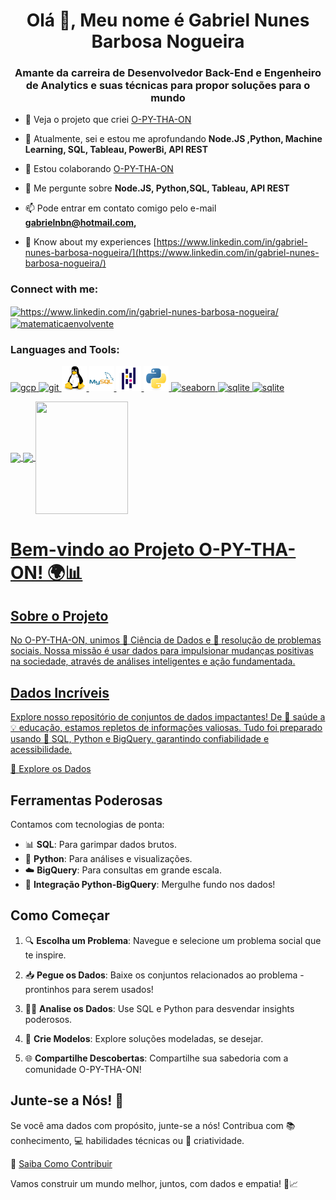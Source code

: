 <h1 align="center">Olá 👋, Meu nome é Gabriel Nunes Barbosa Nogueira</h1>
<h3 align="center">Amante da carreira de Desenvolvedor Back-End e Engenheiro de Analytics e suas técnicas para propor soluções para o mundo</h3>

- 🔭 Veja o projeto que criei [O-PY-THA-ON](https://github.com/O-PY-THA-ON)

- 🌱 Atualmente, sei e estou me aprofundando **Node.JS ,Python, Machine Learning, SQL, Tableau, PowerBi, API REST**

- 👯 Estou colaborando  [O-PY-THA-ON](https://github.com/O-PY-THA-ON)

- 💬 Me pergunte sobre **Node.JS, Python,SQL, Tableau, API REST**

- 📫 Pode entrar em contato comigo pelo e-mail **gabrielnbn@hotmail.com,**

- 📄 Know about my experiences [https://www.linkedin.com/in/gabriel-nunes-barbosa-nogueira/](https://www.linkedin.com/in/gabriel-nunes-barbosa-nogueira/)

<h3 align="left">Connect with me:</h3>
<p align="left">
<a href="https://www.linkedin.com/in/gabriel-nunes-barbosa-nogueira/" target="blank"><img align="center" src="https://raw.githubusercontent.com/rahuldkjain/github-profile-readme-generator/master/src/images/icons/Social/linked-in-alt.svg" alt="https://www.linkedin.com/in/gabriel-nunes-barbosa-nogueira/" height="30" width="40" /></a>
<a href="https://instagram.com/matematicaenvolvente" target="blank"><img align="center" src="https://raw.githubusercontent.com/rahuldkjain/github-profile-readme-generator/master/src/images/icons/Social/instagram.svg" alt="matematicaenvolvente" height="30" width="40" /></a>
</p>

<h3 align="left">Languages and Tools:</h3>
<p align="left"> <a href="https://cloud.google.com" target="_blank" rel="noreferrer"> <img src="https://www.vectorlogo.zone/logos/google_cloud/google_cloud-icon.svg" alt="gcp" width="40" height="40"/> </a> <a href="https://git-scm.com/" target="_blank" rel="noreferrer"> <img src="https://www.vectorlogo.zone/logos/git-scm/git-scm-icon.svg" alt="git" width="40" height="40"/> </a> <a href="https://www.linux.org/" target="_blank" rel="noreferrer"> <img src="https://raw.githubusercontent.com/devicons/devicon/master/icons/linux/linux-original.svg" alt="linux" width="40" height="40"/> </a> <a href="https://www.mysql.com/" target="_blank" rel="noreferrer"> <img src="https://raw.githubusercontent.com/devicons/devicon/master/icons/mysql/mysql-original-wordmark.svg" alt="mysql" width="40" height="40"/> </a> <a href="https://pandas.pydata.org/" target="_blank" rel="noreferrer"> <img src="https://raw.githubusercontent.com/devicons/devicon/2ae2a900d2f041da66e950e4d48052658d850630/icons/pandas/pandas-original.svg" alt="pandas" width="40" height="40"/> </a> <a href="https://www.python.org" target="_blank" rel="noreferrer"> <img src="https://raw.githubusercontent.com/devicons/devicon/master/icons/python/python-original.svg" alt="python" width="40" height="40"/> </a> <a href="https://seaborn.pydata.org/" target="_blank" rel="noreferrer"> <img src="https://seaborn.pydata.org/_images/logo-mark-lightbg.svg" alt="seaborn" width="40" height="40"/> </a> <a href="https://www.sqlite.org/" target="_blank" rel="noreferrer"> <img src="https://www.vectorlogo.zone/logos/sqlite/sqlite-icon.svg" alt="sqlite" width="40" height="40"/> </a> 
<a href="https://nodejs.org/en/docs" target="_blank" rel="noreferrer"> <img src="https://img2.gratispng.com/20180425/jrw/kisspng-node-js-javascript-web-application-express-js-comp-5ae0f84e2a4242.1423638015246930701731.jpg" alt="sqlite" width="40" height="40"/> </a>
</p>

<div>
  <a href="https://github.com/Gabriel-boop-deep">
  <img height="180em"   align="center" src="https://github-readme-stats.vercel.app/api?username=Gabriel-boop-deep&show_icons=true&theme=react&include_all_commits=true&count_private=true"/>
  <img height="180em"  align="center" src="https://github-readme-stats.vercel.app/api/top-langs/?username=Gabriel-boop-deep&layout=compact&langs_count=7&theme=react" />

  <img align="center" width="148" height="180" src="https://media1.tenor.com/images/68e8337fb4eb7e40645d832c64762a8b/tenor.gif?itemid=19443613">
</div>

# Bem-vindo ao Projeto O-PY-THA-ON! 🌍📊

## Sobre o Projeto

No O-PY-THA-ON, unimos 🧠 Ciência de Dados e 🤝 resolução de problemas sociais. Nossa missão é usar dados para impulsionar mudanças positivas na sociedade, através de análises inteligentes e ação fundamentada.

## Dados Incríveis

Explore nosso repositório de conjuntos de dados impactantes! De 💚 saúde a 💡 educação, estamos repletos de informações valiosas. Tudo foi preparado usando 🐍 SQL, Python e BigQuery, garantindo confiabilidade e acessibilidade.

🔗 [Explore os Dados](https://github.com/O-PY-THA-ON)

## Ferramentas Poderosas

Contamos com tecnologias de ponta:

- 📊 **SQL**: Para garimpar dados brutos.
- 🐍 **Python**: Para análises e visualizações.
- ☁️ **BigQuery**: Para consultas em grande escala.
- 🔄 **Integração Python-BigQuery**: Mergulhe fundo nos dados!

## Como Começar

1. 🔍 **Escolha um Problema**: Navegue e selecione um problema social que te inspire.

2. 📥 **Pegue os Dados**: Baixe os conjuntos relacionados ao problema - prontinhos para serem usados!

3. 🕵️‍♂️ **Analise os Dados**: Use SQL e Python para desvendar insights poderosos.

4. 🧠 **Crie Modelos**: Explore soluções modeladas, se desejar.

5. 🌐 **Compartilhe Descobertas**: Compartilhe sua sabedoria com a comunidade O-PY-THA-ON!

## Junte-se a Nós! 🤝

Se você ama dados com propósito, junte-se a nós! Contribua com 📚 conhecimento, 💻 habilidades técnicas ou 🎨 criatividade.

🔗 [Saiba Como Contribuir](https://github.com/O-PY-THA-ON)

Vamos construir um mundo melhor, juntos, com dados e empatia! 🚀📈
